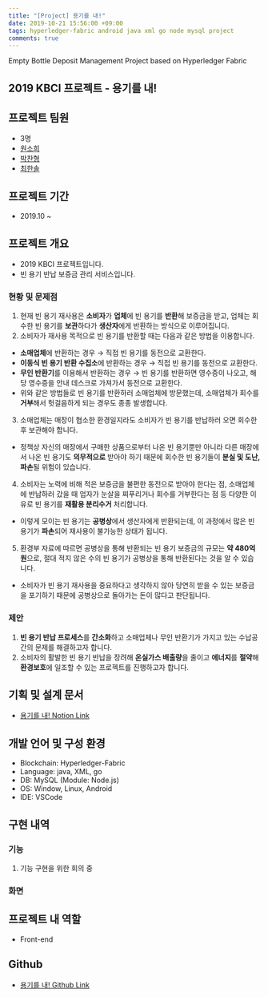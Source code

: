 ```yaml
---
title: "[Project] 용기를 내!"
date: 2019-10-21 15:56:00 +09:00
tags: hyperledger-fabric android java xml go node mysql project
comments: true
---
```


Empty Bottle Deposit Management Project based on Hyperledger Fabric

## 2019 KBCI 프로젝트 - 용기를 내!

## 프로젝트 팀원
- 3명
- [원소희](https://github.com/infiduk)
- [박찬형](https://github.com/ch-4ml)
- [최한솔](https://github.com/9992)

## 프로젝트 기간
- 2019.10 ~

## 프로젝트 개요
- 2019 KBCI 프로젝트입니다.
- 빈 용기 반납 보증금 관리 서비스입니다.

### 현황 및 문제점
1. 현재 빈 용기 재사용은 **소비자**가 **업체**에 빈 용기를 **반환**해 보증금을 받고, 업체는 회수한 빈 용기를 **보관**하다가 **생산자**에게 반환하는 방식으로 이루어집니다.
2. 소비자가 재사용 목적으로 빈 용기를 반환할 때는 다음과 같은 방법을 이용합니다.
  - **소매업체**에 반환하는 경우 → 직접 빈 용기를 동전으로 교환한다.
  - **이동식 빈 용기 반환 수집소**에 반환하는 경우 → 직접 빈 용기를 동전으로 교환한다.
  - **무인 반환기**를 이용해서 반환하는 경우 → 빈 용기를 반환하면 영수증이 나오고, 해당 영수증을 안내 데스크로 가져가서 동전으로 교환한다.
  - 위와 같은 방법들로 빈 용기를 반환하러 소매업체에 방문했는데, 소매업체가 회수를 **거부**해서 헛걸음하게 되는 경우도 종종 발생합니다.
3. 소매업체는 매장이 협소한 환경일지라도 소비자가 빈 용기를 반납하러 오면 회수한 후 보관해야 합니다.
  - 정책상 자신의 매장에서 구매한 상품으로부터 나온 빈 용기뿐만 아니라 다른 매장에서 나온 빈 용기도 **의무적으로** 받아야 하기 때문에 회수한 빈 용기들이 **분실 및 도난, 파손**될 위험이 있습니다.
4. 소비자는 노력에 비해 적은 보증금을 불편한 동전으로 받아야 한다는 점, 소매업체에 반납하러 갔을 때 업자가 눈살을 찌푸리거나 회수를 거부한다는 점 등 다양한 이유로 빈 용기를 **재활용 분리수거** 처리합니다.
  - 이렇게 모이는 빈 용기는 **공병상**에서 생산자에게 반환되는데, 이 과정에서 많은 빈 용기가 **파손**되어 재사용이 불가능한 상태가 됩니다.
5. 환경부 자료에 따르면 공병상을 통해 반환되는 빈 용기 보증금의 규모는 **약 480억 원**으로, 절대 적지 않은 수의 빈 용기가 공병상을 통해 반환된다는 것을 알 수 있습니다.
  - 소비자가 빈 용기 재사용을 중요하다고 생각하지 않아 당연히 받을 수 있는 보증금을 포기하기 때문에 공병상으로 돌아가는 돈이 많다고 판단됩니다.

### 제안
1. **빈 용기 반납 프로세스**를 **간소화**하고 소매업체나 무인 반환기가 가지고 있는 수납공간의 문제를 해결하고자 합니다.
2. 소비자의 활발한 빈 용기 반납을 장려해 **온실가스 배출량**을 줄이고 **에너지**를 **절약**해 **환경보호**에 일조할 수 있는 프로젝트를 진행하고자 합니다.

## 기획 및 설계 문서
- [용기를 내! Notion Link](https://www.notion.so/ilovekakao/bf269bb2defd413fad042b6e65b37d41)

## 개발 언어 및 구성 환경
- Blockchain: Hyperledger-Fabric
- Language: java, XML, go
- DB: MySQL (Module: Node.js)
- OS: Window, Linux, Android
- IDE: VSCode

## 구현 내역

### 기능
1. 기능 구현을 위한 회의 중

### 화면

## 프로젝트 내 역할
- Front-end

## Github
- [용기를 내! Github Link]()